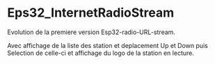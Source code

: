 # Eps32_InternetRadioStream

Evolution de la premiere version Esp32-radio-URL-stream.

Avec affichage de la liste des station et deplacement Up et Down puis Selection de celle-ci
et affichage du logo de la station en lecture.
